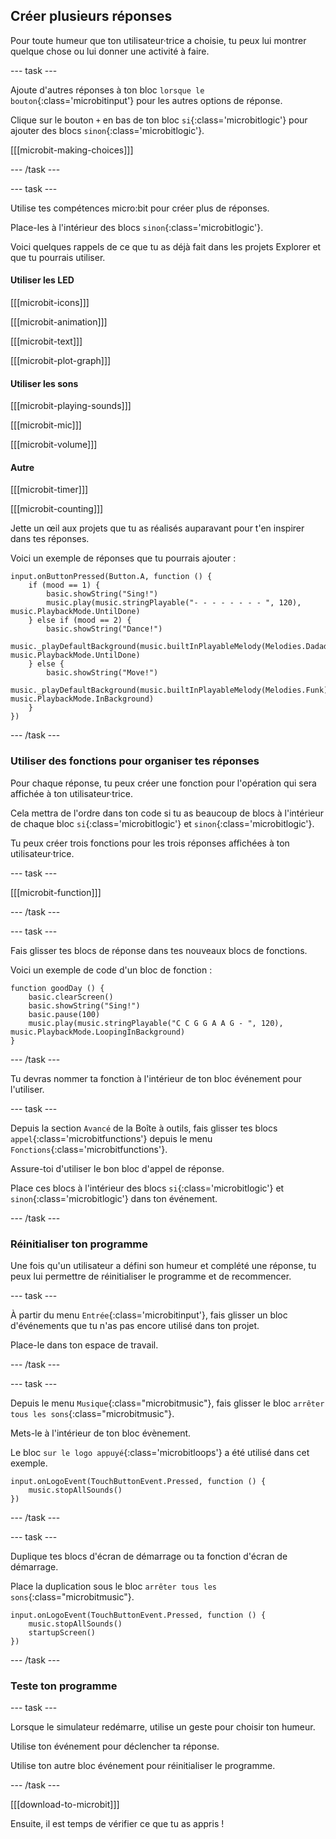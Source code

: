 ## Créer plusieurs réponses

Pour toute humeur que ton utilisateur·trice a choisie, tu peux lui montrer quelque chose ou lui donner une activité à faire.

\--- task ---

Ajoute d'autres réponses à ton bloc `lorsque le bouton`{:class='microbitinput'} pour les autres options de réponse.

Clique sur le bouton `+` en bas de ton bloc `si`{:class='microbitlogic'} pour ajouter des blocs `sinon`{:class='microbitlogic'}.

[[[microbit-making-choices]]]

\--- /task ---

\--- task ---

Utilise tes compétences micro:bit pour créer plus de réponses.

Place-les à l'intérieur des blocs `sinon`{:class='microbitlogic'}.

Voici quelques rappels de ce que tu as déjà fait dans les projets Explorer et que tu pourrais utiliser.

#### Utiliser les LED

[[[microbit-icons]]]

[[[microbit-animation]]]

[[[microbit-text]]]

[[[microbit-plot-graph]]]

#### Utiliser les sons

[[[microbit-playing-sounds]]]

[[[microbit-mic]]]

[[[microbit-volume]]]

#### Autre

[[[microbit-timer]]]

[[[microbit-counting]]]

Jette un œil aux projets que tu as réalisés auparavant pour t'en inspirer dans tes réponses.

Voici un exemple de réponses que tu pourrais ajouter :

```microbit
input.onButtonPressed(Button.A, function () {
    if (mood == 1) {
        basic.showString("Sing!")
        music.play(music.stringPlayable("- - - - - - - - ", 120), music.PlaybackMode.UntilDone)
    } else if (mood == 2) {
        basic.showString("Dance!")
        music._playDefaultBackground(music.builtInPlayableMelody(Melodies.Dadadadum), music.PlaybackMode.UntilDone)
    } else {
        basic.showString("Move!")
        music._playDefaultBackground(music.builtInPlayableMelody(Melodies.Funk), music.PlaybackMode.InBackground)
    }
})
```

\--- /task ---

### Utiliser des fonctions pour organiser tes réponses

Pour chaque réponse, tu peux créer une fonction pour l'opération qui sera affichée à ton utilisateur·trice.

Cela mettra de l'ordre dans ton code si tu as beaucoup de blocs à l'intérieur de chaque bloc `si`{:class='microbitlogic'} et `sinon`{:class='microbitlogic'}.

Tu peux créer trois fonctions pour les trois réponses affichées à ton utilisateur·trice.

\--- task ---

[[[microbit-function]]]

\--- /task ---

\--- task ---

Fais glisser tes blocs de réponse dans tes nouveaux blocs de fonctions.

Voici un exemple de code d'un bloc de fonction :

```microbit
function goodDay () {
    basic.clearScreen()
    basic.showString("Sing!")
    basic.pause(100)
    music.play(music.stringPlayable("C C G G A A G - ", 120), music.PlaybackMode.LoopingInBackground)
}
```

\--- /task ---

Tu devras nommer ta fonction à l'intérieur de ton bloc événement pour l'utiliser.

\--- task ---

Depuis la section `Avancé` de la Boîte à outils, fais glisser tes blocs `appel`{:class='microbitfunctions'} depuis le menu `Fonctions`{:class='microbitfunctions'}.

Assure-toi d'utiliser le bon bloc d'appel de réponse.

Place ces blocs à l'intérieur des blocs `si`{:class='microbitlogic'} et `sinon`{:class='microbitlogic'} dans ton événement.

\--- /task ---

### Réinitialiser ton programme

Une fois qu'un utilisateur a défini son humeur et complété une réponse, tu peux lui permettre de réinitialiser le programme et de recommencer.

\--- task ---

À partir du menu `Entrée`{:class='microbitinput'}, fais glisser un bloc d'événements que tu n'as pas encore utilisé dans ton projet.

Place-le dans ton espace de travail.

\--- /task ---

\--- task ---

Depuis le menu `Musique`{:class="microbitmusic"}, fais glisser le bloc `arrêter tous les sons`{:class="microbitmusic"}.

Mets-le à l'intérieur de ton bloc évènement.

Le bloc `sur le logo appuyé`{:class='microbitloops'} a été utilisé dans cet exemple.

```microbit
input.onLogoEvent(TouchButtonEvent.Pressed, function () {
    music.stopAllSounds()
})
```

\--- /task ---

\--- task ---

Duplique tes blocs d'écran de démarrage ou ta fonction d'écran de démarrage.

Place la duplication sous le bloc `arrêter tous les sons`{:class="microbitmusic"}.

```microbit
input.onLogoEvent(TouchButtonEvent.Pressed, function () {
    music.stopAllSounds()
    startupScreen()
})
```

\--- /task ---

### Teste ton programme

\--- task ---

Lorsque le simulateur redémarre, utilise un geste pour choisir ton humeur.

Utilise ton événement pour déclencher ta réponse.

Utilise ton autre bloc événement pour réinitialiser le programme.

\--- /task ---

[[[download-to-microbit]]]

Ensuite, il est temps de vérifier ce que tu as appris !
